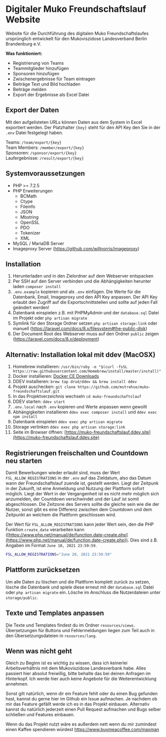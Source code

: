 # Digitaler Muko Freundschaftslauf Website

Website für die Durchführung des digitalen Muko Freundschaftslaufes ursprünglich entwickelt für den Mukoviszidose Landesverband Berlin Brandenburg e.V.

**Was funktioniert:**

- Registrierung von Teams
- Teammitglieder hinzufügen
- Sponsoren hinzufügen
- Zwischenergebnisse für Team eintragen
- Beiträge Text und Bild hochladen
- Beiträge melden
- Export der Ergebnisse als Excel Datei

## Export der Daten

Mit den aufgelisteten URLs können Daten aus dem System in Excel exportiert werden. Der Platzhalter `{key}` steht für den API Key den Sie in der `.env` Datei festgelegt haben.  
  
Teams: `/team/export/{key}`  
Team Members: `/member/export/{key}`  
Sponsoren: `/sponsor/export/{key}`  
Laufergebnisse: `/result/export/{key}`  

## Systemvoraussetzungen

- PHP >= 7.2.5
- PHP Erweiterungen
    - BCMath
    - Ctype
    - Fileinfo
    - JSON
    - Mbstring
    - OpenSSL
    - PDO
    - Tokenizer
    - XML
- MySQL / MariaDB Server
- Imageproxy Server (https://github.com/willnorris/imageproxy)

## Installation

1. Herunterladen und in den Zielordner auf dem Webserver entspacken
2. Per SSH auf den Server verbinden und die Abhängigkeiten herunter laden `composer install`
3. `.env.example` kopieren und als `.env` einfügen. Die Werte für die Datenbank, Email, Imageproxy und den API Key anpassen. Der API Key erlaubt den Zugriff auf die Exportschnittstellen und sollte auf jeden Fall geändert werden!
4. Datenbank einspielen z.B. mit PHPMyAdmin und der `database.sql` Datei im Projekt oder `php artisan migrate`
5. Symlink für den Storage Ordner setzen `php artisan storage:link` oder manuell (https://laravel.com/docs/8.x/filesystem#the-public-disk)
6. Der Document Root des Webserver muss auf den Ordner `public` zeigen (https://laravel.com/docs/8.x/deployment)

## Alternativ: Installation lokal mit ddev (MacOSX)

1. Homebrew installieren: `/usr/bin/ruby -e "$(curl -fsSL https://raw.githubusercontent.com/Homebrew/install/master/install)"`
2. Docker installieren: [Docker CE Downloads](https://hub.docker.com/search?q=&type=edition&offering=community)
3. DDEV installieren: `brew tap drud/ddev && brew install ddev`
4. Projekt auschecken: `git clone https://github.com/mstrehse/muko-freundschaftslauf.git`
5. In das Projektverzeichnis wechseln `cd muko-freundschaftslauf`
6. DDEV starten: `ddev start`
7. `.env.local` nach `.env` kopieren und Werte anpassen wenn gewollt
8. Abhängigkeiten installieren `ddev exec composer install` und `ddev exec npm install`
9. Datenbank einspielen `ddev exec php artisan migrate`
10. Storage verlinken `ddev exec php artisan storage:link`
11. Seite im Browser öffnen: [https://muko-freundschaftslauf.ddev.site](https://muko-freundschaftslauf.ddev.site)

## Registrierungen freischalten und Countdown neu starten

Damit Bewerbungen wieder erlaubt sind, muss der Wert `FSL_ALLOW_REGISTRATIONS` in der `.env` auf das Zieldatum, also das Datum wann der Freundschaftslauf zuende ist, gestellt werden. Liegt der Zeitpunk in der Zukunft, ist eine Anmeldung und Nutzung der Plattform sofort möglich. Liegt der Wert in der Vergangenheit ist es nicht mehr möglich sich anzumelden, der Countdown verschwindet und der Lauf ist somit abgeschlossen. Die Zeitzone des Servers sollte die gleiche sein wie die der Nutzer, sonst gibt es eine Differenz zwischen dem Countdown und dem Zeitpunkt an welchem die Plattform geschlossen wird.
  
Der Wert für `FSL_ALLOW_REGISTRATIONS` kann jeder Wert sein, den die PHP Funktion `create_date` verarbeiten kann ([https://www.php.net/manual/de/function.date-create.php](https://www.php.net/manual/de/function.date-create.php)). Dies sind z.B. Angaben im Format `June 10, 2021 23:59:59`.

```bash
FSL_ALLOW_REGISTRATIONS="June 20, 2021 23:59:59"
```

## Plattform zurücksetzen

Um alle Daten zu löschen und die Plattform komplett zurück zu setzen, lösche die Datenbank und spiele diese erneut mit der `database.sql` Datei oder `php artisan migrate` ein. Lösche im Anschluss die Nutzerdateien unter `storage/public`.

## Texte und Templates anpassen

Die Texte und Templates findest du im Ordner `resources/views`. Übersetzungen für Buttons und Fehlermeldungen liegen zum Teil auch in den Übersetzungsdateien in `resources/lang`.
## Wenn was nicht geht

Gleich zu Beginn ist es wichtig zu wissen, dass ich keinerlei Arbeitsverhältnis mit dem Mukoviszidose Landesverbank habe. Alles passiert hier absolut freiwillig, bitte behalte das bei deinen Anfragen im Hinterkopf. Ich werde hier auch keine Angebote für die Weiterentwicklung annehmen.

Sonst gilt natürlich, wenn dir ein Feature fehlt oder du einen Bug gefunden hast, kannst du gerne hier im Github ein Issue aufmachen. Je nachdem ob mir das Feature gefällt werde ich es in das Projekt einbauen. Alternativ kannst du natürlich jederzeit einen Pull Request aufmachen und Bugs selber schließen und Features einbauen. 

Wenn du das Projekt nutzt wäre es außerdem nett wenn du mir zumindest einen Kaffee spendieren würdest https://www.buymeacoffee.com/maxman
